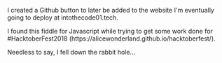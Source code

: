 <p>I created a Github button to later be added to the website I'm eventually going to deploy at intothecode01.tech.</p>

<p>I found this fiddle for Javascript while trying to get some work done for #HacktoberFest2018 (https://alicewonderland.github.io/hacktoberfest/).</p>

<p>Needless to say, I fell down the rabbit hole...</p>